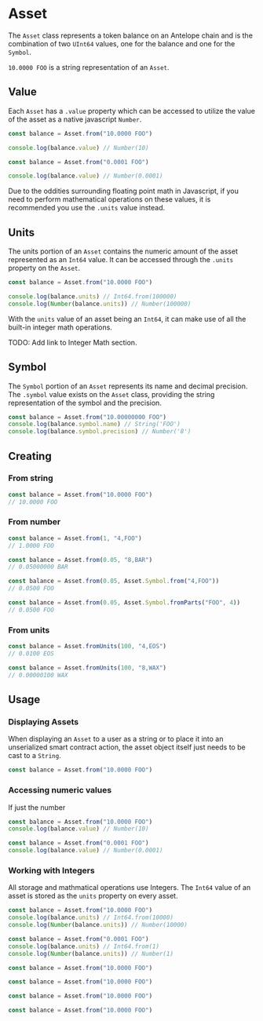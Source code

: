 # Asset

The `Asset` class represents a token balance on an Antelope chain and is the combination of two `UInt64` values, one for the balance and one for the `Symbol`.

`10.0000 FOO` is a string representation of an `Asset`.

## Value

Each `Asset` has a `.value` property which can be accessed to utilize the value of the asset as a native javascript `Number`.

```ts
const balance = Asset.from("10.0000 FOO")

console.log(balance.value) // Number(10)

const balance = Asset.from("0.0001 FOO")

console.log(balance.value) // Number(0.0001)
```

Due to the oddities surrounding floating point math in Javascript, if you need to perform mathematical operations on these values, it is recommended you use the `.units` value instead.

## Units

The units portion of an `Asset` contains the numeric amount of the asset represented as an `Int64` value. It can be accessed through the `.units` property on the `Asset`.

```ts
const balance = Asset.from("10.0000 FOO")

console.log(balance.units) // Int64.from(100000)
console.log(Number(balance.units)) // Number(100000)
```

With the `units` value of an asset being an `Int64`, it can make use of all the built-in integer math operations.

TODO: Add link to Integer Math section.

## Symbol

The `Symbol` portion of an `Asset` represents its name and decimal precision. The `.symbol` value exists on the `Asset` class, providing the string representation of the symbol and the precision.

```ts
const balance = Asset.from("10.00000000 FOO")
console.log(balance.symbol.name) // String('FOO')
console.log(balance.symbol.precision) // Number('8')
```

## Creating

### From string

```ts
const balance = Asset.from("10.0000 FOO")
// 10.0000 FOO
```

### From number

```ts
const balance = Asset.from(1, "4,FOO")
// 1.0000 FOO

const balance = Asset.from(0.05, "8,BAR")
// 0.05000000 BAR

const balance = Asset.from(0.05, Asset.Symbol.from("4,FOO"))
// 0.0500 FOO

const balance = Asset.from(0.05, Asset.Symbol.fromParts("FOO", 4))
// 0.0500 FOO
```

### From units

```ts
const balance = Asset.fromUnits(100, "4,EOS")
// 0.0100 EOS

const balance = Asset.fromUnits(100, "8,WAX")
// 0.00000100 WAX
```

## Usage

### Displaying Assets

When displaying an `Asset` to a user as a string or to place it into an unserialized smart contract action, the asset object itself just needs to be cast to a `String`.

```ts
const balance = Asset.from("10.0000 FOO")
```

### Accessing numeric values

If just the number

```ts
const balance = Asset.from("10.0000 FOO")
console.log(balance.value) // Number(10)

const balance = Asset.from("0.0001 FOO")
console.log(balance.value) // Number(0.0001)
```

### Working with Integers

All storage and mathmatical operations use Integers. The `Int64` value of an asset is stored as the `units` property on every asset.

```ts
const balance = Asset.from("10.0000 FOO")
console.log(balance.units) // Int64.from(10000)
console.log(Number(balance.units)) // Number(10000)

const balance = Asset.from("0.0001 FOO")
console.log(balance.units) // Int64.from(1)
console.log(Number(balance.units)) // Number(1)
```

```ts
const balance = Asset.from("10.0000 FOO")
```

```ts
const balance = Asset.from("10.0000 FOO")
```

```ts
const balance = Asset.from("10.0000 FOO")
```

```ts
const balance = Asset.from("10.0000 FOO")
```
